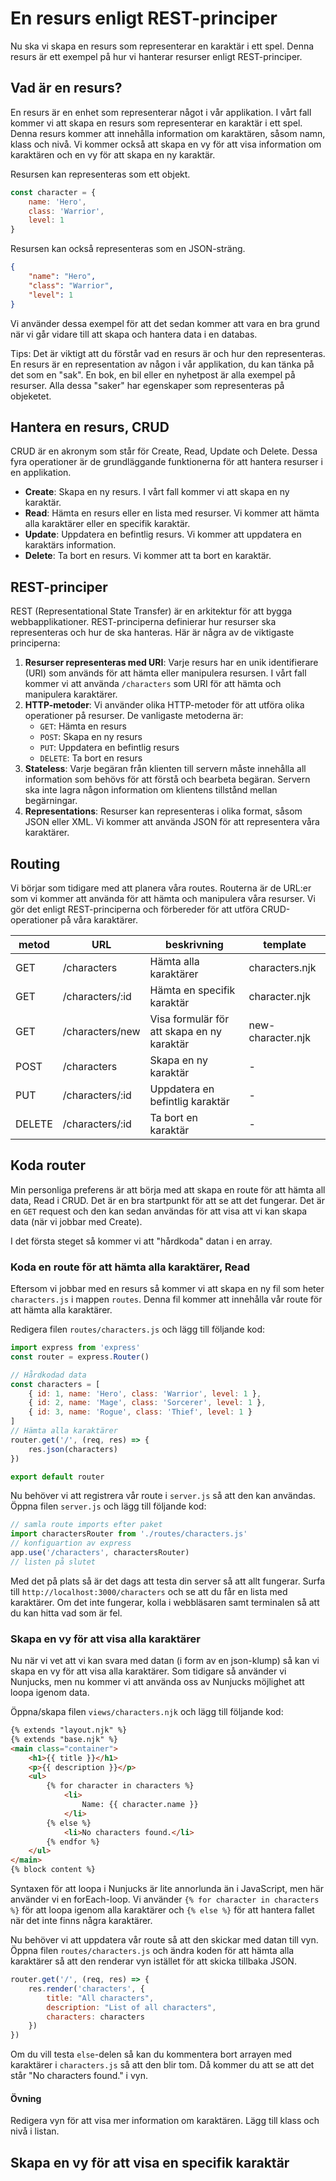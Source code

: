 # En resurs enligt REST-principer

Nu ska vi skapa en resurs som representerar en karaktär i ett spel. Denna resurs är ett exempel på hur vi hanterar resurser enligt REST-principer. 

## Vad är en resurs?

En resurs är en enhet som representerar något i vår applikation. I vårt fall kommer vi att skapa en resurs som representerar en karaktär i ett spel. Denna resurs kommer att innehålla information om karaktären, såsom namn, klass och nivå. Vi kommer också att skapa en vy för att visa information om karaktären och en vy för att skapa en ny karaktär.

Resursen kan representeras som ett objekt.
```javascript
const character = {
    name: 'Hero',
    class: 'Warrior',
    level: 1
}
```

Resursen kan också representeras som en JSON-sträng.
```json
{
    "name": "Hero",
    "class": "Warrior",
    "level": 1
}
```

Vi använder dessa exempel för att det sedan kommer att vara en bra grund när vi går vidare till att skapa och hantera data i en databas.

Tips: Det är viktigt att du förstår vad en resurs är och hur den representeras. En resurs är en representation av någon i vår applikation, du kan tänka på det som en "sak". En bok, en bil eller en nyhetpost är alla exempel på resurser. Alla dessa "saker" har egenskaper som representeras på objeketet.

## Hantera en resurs, CRUD

CRUD är en akronym som står för Create, Read, Update och Delete. Dessa fyra operationer är de grundläggande funktionerna för att hantera resurser i en applikation.
- **Create**: Skapa en ny resurs. I vårt fall kommer vi att skapa en ny karaktär.
- **Read**: Hämta en resurs eller en lista med resurser. Vi kommer att hämta alla karaktärer eller en specifik karaktär.
- **Update**: Uppdatera en befintlig resurs. Vi kommer att uppdatera en karaktärs information.
- **Delete**: Ta bort en resurs. Vi kommer att ta bort en karaktär.

## REST-principer

REST (Representational State Transfer) är en arkitektur för att bygga webbapplikationer. REST-principerna definierar hur resurser ska representeras och hur de ska hanteras. Här är några av de viktigaste principerna:
1. **Resurser representeras med URI**: Varje resurs har en unik identifierare (URI) som används för att hämta eller manipulera resursen. I vårt fall kommer vi att använda `/characters` som URI för att hämta och manipulera karaktärer.
2. **HTTP-metoder**: Vi använder olika HTTP-metoder för att utföra olika operationer på resurser. De vanligaste metoderna är:
   - `GET`: Hämta en resurs
   - `POST`: Skapa en ny resurs
   - `PUT`: Uppdatera en befintlig resurs
   - `DELETE`: Ta bort en resurs
3. **Stateless**: Varje begäran från klienten till servern måste innehålla all information som behövs för att förstå och bearbeta begäran. Servern ska inte lagra någon information om klientens tillstånd mellan begärningar.
4. **Representations**: Resurser kan representeras i olika format, såsom JSON eller XML. Vi kommer att använda JSON för att representera våra karaktärer.

## Routing

Vi börjar som tidigare med att planera våra routes. Routerna är de URL:er som vi kommer att använda för att hämta och manipulera våra resurser. Vi gör det enligt REST-principerna och förbereder för att utföra CRUD-operationer på våra karaktärer.

| metod | URL | beskrivning | template |
|-------|-----|-------------|----------|
| GET | /characters | Hämta alla karaktärer | characters.njk |
| GET | /characters/:id | Hämta en specifik karaktär | character.njk |
| GET | /characters/new | Visa formulär för att skapa en ny karaktär | new-character.njk |
| POST | /characters | Skapa en ny karaktär | - |
| PUT | /characters/:id | Uppdatera en befintlig karaktär | - |
| DELETE | /characters/:id | Ta bort en karaktär | - |

## Koda router

Min personliga preferens är att börja med att skapa en route för att hämta all data, Read i CRUD. Det är en bra startpunkt för att se att det fungerar. Det är en `GET` request och den kan sedan användas för att visa att vi kan skapa data (när vi jobbar med Create).

I det första steget så kommer vi att "hårdkoda" datan i en array.

### Koda en route för att hämta alla karaktärer, Read

Eftersom vi jobbar med en resurs så kommer vi att skapa en ny fil som heter `characters.js` i mappen `routes`. Denna fil kommer att innehålla vår route för att hämta alla karaktärer.

Redigera filen `routes/characters.js` och lägg till följande kod:
```javascript
import express from 'express'
const router = express.Router()

// Hårdkodad data
const characters = [
    { id: 1, name: 'Hero', class: 'Warrior', level: 1 },
    { id: 2, name: 'Mage', class: 'Sorcerer', level: 1 },
    { id: 3, name: 'Rogue', class: 'Thief', level: 1 }
]
// Hämta alla karaktärer
router.get('/', (req, res) => {
    res.json(characters)
})

export default router
```

Nu behöver vi att registrera vår route i `server.js` så att den kan användas. Öppna filen `server.js` och lägg till följande kod:
```javascript
// samla route imports efter paket
import charactersRouter from './routes/characters.js'
// konfiguartion av express
app.use('/characters', charactersRouter)
// listen på slutet
```

Med det på plats så är det dags att testa din server så att allt fungerar. Surfa till `http://localhost:3000/characters` och se att du får en lista med karaktärer. Om det inte fungerar, kolla i webbläsaren samt terminalen så att du kan hitta vad som är fel.

### Skapa en vy för att visa alla karaktärer

Nu när vi vet att vi kan svara med datan (i form av en json-klump) så kan vi skapa en vy för att visa alla karaktärer. Som tidigare så använder vi Nunjucks, men nu kommer vi att använda oss av Nunjucks möjlighet att loopa igenom data.

Öppna/skapa filen `views/characters.njk` och lägg till följande kod:
```html
{% extends "layout.njk" %}
{% extends "base.njk" %}
<main class="container">
    <h1>{{ title }}</h1>
    <p>{{ description }}</p>
    <ul>
        {% for character in characters %}
            <li>
                Name: {{ character.name }}
            </li>
        {% else %}
            <li>No characters found.</li>
        {% endfor %}
    </ul>
</main>
{% block content %}
```

Syntaxen för att loopa i Nunjucks är lite annorlunda än i JavaScript, men här använder vi en forEach-loop. Vi använder `{% for character in characters %}` för att loopa igenom alla karaktärer och `{% else %}` för att hantera fallet när det inte finns några karaktärer.

Nu behöver vi att uppdatera vår route så att den skickar med datan till vyn. Öppna filen `routes/characters.js` och ändra koden för att hämta alla karaktärer så att den renderar vyn istället för att skicka tillbaka JSON.

```javascript
router.get('/', (req, res) => {
    res.render('characters', {
        title: "All characters",
        description: "List of all characters",
        characters: characters 
    })
})
```

Om du vill testa `else`-delen så kan du kommentera bort arrayen med karaktärer i `characters.js` så att den blir tom. Då kommer du att se att det står "No characters found." i vyn.

#### Övning

Redigera vyn för att visa mer information om karaktären. Lägg till klass och nivå i listan.


## Skapa en vy för att visa en specifik karaktär